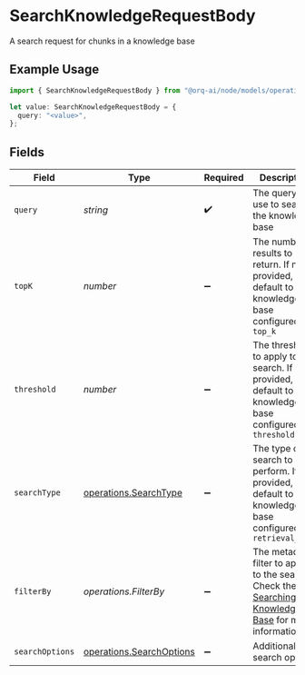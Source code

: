 # SearchKnowledgeRequestBody

A search request for chunks in a knowledge base

## Example Usage

```typescript
import { SearchKnowledgeRequestBody } from "@orq-ai/node/models/operations";

let value: SearchKnowledgeRequestBody = {
  query: "<value>",
};
```

## Fields

| Field                                                                                                                                                                                | Type                                                                                                                                                                                 | Required                                                                                                                                                                             | Description                                                                                                                                                                          |
| ------------------------------------------------------------------------------------------------------------------------------------------------------------------------------------ | ------------------------------------------------------------------------------------------------------------------------------------------------------------------------------------ | ------------------------------------------------------------------------------------------------------------------------------------------------------------------------------------ | ------------------------------------------------------------------------------------------------------------------------------------------------------------------------------------ |
| `query`                                                                                                                                                                              | *string*                                                                                                                                                                             | :heavy_check_mark:                                                                                                                                                                   | The query to use to search the knowledge base                                                                                                                                        |
| `topK`                                                                                                                                                                               | *number*                                                                                                                                                                             | :heavy_minus_sign:                                                                                                                                                                   | The number of results to return. If not provided, will default to the knowledge base configured `top_k`                                                                              |
| `threshold`                                                                                                                                                                          | *number*                                                                                                                                                                             | :heavy_minus_sign:                                                                                                                                                                   | The threshold to apply to the search. If not provided, will default to the knowledge base configured `threshold`                                                                     |
| `searchType`                                                                                                                                                                         | [operations.SearchType](../../models/operations/searchtype.md)                                                                                                                       | :heavy_minus_sign:                                                                                                                                                                   | The type of search to perform. If not provided, will default to the knowledge base configured `retrieval_type`                                                                       |
| `filterBy`                                                                                                                                                                           | *operations.FilterBy*                                                                                                                                                                | :heavy_minus_sign:                                                                                                                                                                   | The metadata filter to apply to the search. Check the [Searching a Knowledge Base](https://dash.readme.com/project/orqai/v2.0/docs/searching-a-knowledge-base) for more information. |
| `searchOptions`                                                                                                                                                                      | [operations.SearchOptions](../../models/operations/searchoptions.md)                                                                                                                 | :heavy_minus_sign:                                                                                                                                                                   | Additional search options                                                                                                                                                            |